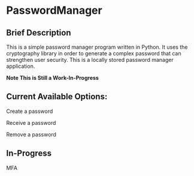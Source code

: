 # PasswordManager

## Brief Description
This is a simple password manager program written in Python. It uses the cryptography library in order to generate a complex password that can strengthen user security. This is a locally stored password manager application.

**Note This is Still a Work-In-Progress**

## Current Available Options:
Create a password

Receive a password

Remove a password

## In-Progress
MFA
